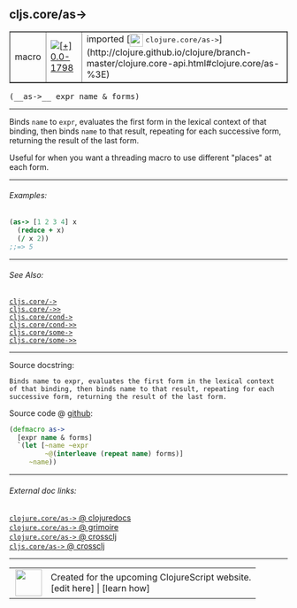 ## cljs.core/as->



 <table border="1">
<tr>
<td>macro</td>
<td><a href="https://github.com/cljsinfo/cljs-api-docs/tree/0.0-1798"><img valign="middle" alt="[+] 0.0-1798" title="Added in 0.0-1798" src="https://img.shields.io/badge/+-0.0--1798-lightgrey.svg"></a> </td>
<td>
imported [<img height="24px" valign="middle" src="http://i.imgur.com/1GjPKvB.png"> <samp>clojure.core/as-></samp>](http://clojure.github.io/clojure/branch-master/clojure.core-api.html#clojure.core/as-%3E)
</td>
</tr>
</table>


 <samp>
(__as->__ expr name & forms)<br>
</samp>

---

Binds `name` to `expr`, evaluates the first form in the lexical context of that
binding, then binds `name` to that result, repeating for each successive form,
returning the result of the last form.

Useful for when you want a threading macro to use different "places" at each
form.

---

###### Examples:

```clj
(as-> [1 2 3 4] x
  (reduce + x)
  (/ x 2))
;;=> 5
```

---

###### See Also:

[`cljs.core/->`](cljs.core_-GT.md)<br>
[`cljs.core/->>`](cljs.core_-GTGT.md)<br>
[`cljs.core/cond->`](cljs.core_cond-GT.md)<br>
[`cljs.core/cond->>`](cljs.core_cond-GTGT.md)<br>
[`cljs.core/some->`](cljs.core_some-GT.md)<br>
[`cljs.core/some->>`](cljs.core_some-GTGT.md)<br>

---


Source docstring:

```
Binds name to expr, evaluates the first form in the lexical context
of that binding, then binds name to that result, repeating for each
successive form, returning the result of the last form.
```


Source code @ [github](https://github.com/clojure/clojure/blob/clojure-1.5.1/src/clj/clojure/core.clj#L6803-L6811):

```clj
(defmacro as->
  [expr name & forms]
  `(let [~name ~expr
         ~@(interleave (repeat name) forms)]
     ~name))
```

<!--
Repo - tag - source tree - lines:

 <pre>
clojure @ clojure-1.5.1
└── src
    └── clj
        └── clojure
            └── <ins>[core.clj:6803-6811](https://github.com/clojure/clojure/blob/clojure-1.5.1/src/clj/clojure/core.clj#L6803-L6811)</ins>
</pre>

-->

---



###### External doc links:

[`clojure.core/as->` @ clojuredocs](http://clojuredocs.org/clojure.core/as->)<br>
[`clojure.core/as->` @ grimoire](http://conj.io/store/v1/org.clojure/clojure/1.7.0-beta3/clj/clojure.core/as-%3E/)<br>
[`clojure.core/as->` @ crossclj](http://crossclj.info/fun/clojure.core/as-%3E.html)<br>
[`cljs.core/as->` @ crossclj](http://crossclj.info/fun/cljs.core/as-%3E.html)<br>

---

 <table>
<tr><td>
<img valign="middle" align="right" width="48px" src="http://i.imgur.com/Hi20huC.png">
</td><td>
Created for the upcoming ClojureScript website.<br>
[edit here] | [learn how]
</td></tr></table>

[edit here]:https://github.com/cljsinfo/cljs-api-docs/blob/master/cljsdoc/cljs.core_as-GT.cljsdoc
[learn how]:https://github.com/cljsinfo/cljs-api-docs/wiki/cljsdoc-files

<!--

This information was too distracting to show to readers, but I'll leave it
commented here since it is helpful to:

- pretty-print the data used to generate this document
- and show how to retrieve that data



The API data for this symbol:

```clj
{:description "Binds `name` to `expr`, evaluates the first form in the lexical context of that\nbinding, then binds `name` to that result, repeating for each successive form,\nreturning the result of the last form.\n\nUseful for when you want a threading macro to use different \"places\" at each\nform.",
 :ns "cljs.core",
 :name "as->",
 :signature ["[expr name & forms]"],
 :history [["+" "0.0-1798"]],
 :type "macro",
 :related ["cljs.core/->"
           "cljs.core/->>"
           "cljs.core/cond->"
           "cljs.core/cond->>"
           "cljs.core/some->"
           "cljs.core/some->>"],
 :full-name-encode "cljs.core_as-GT",
 :source {:code "(defmacro as->\n  [expr name & forms]\n  `(let [~name ~expr\n         ~@(interleave (repeat name) forms)]\n     ~name))",
          :title "Source code",
          :repo "clojure",
          :tag "clojure-1.5.1",
          :filename "src/clj/clojure/core.clj",
          :lines [6803 6811]},
 :examples [{:id "5e7eef",
             :content "```clj\n(as-> [1 2 3 4] x\n  (reduce + x)\n  (/ x 2))\n;;=> 5\n```"}],
 :full-name "cljs.core/as->",
 :clj-symbol "clojure.core/as->",
 :docstring "Binds name to expr, evaluates the first form in the lexical context\nof that binding, then binds name to that result, repeating for each\nsuccessive form, returning the result of the last form."}

```

Retrieve the API data for this symbol:

```clj
;; from Clojure REPL
(require '[clojure.edn :as edn])
(-> (slurp "https://raw.githubusercontent.com/cljsinfo/cljs-api-docs/catalog/cljs-api.edn")
    (edn/read-string)
    (get-in [:symbols "cljs.core/as->"]))
```

-->
